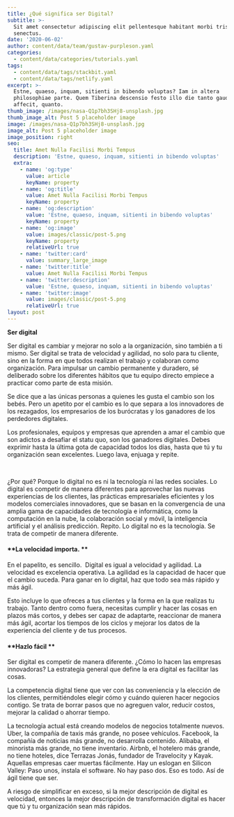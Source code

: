 ```yaml
---
title: ¿Qué significa ser Digital?
subtitle: >-
  Sit amet consectetur adipiscing elit pellentesque habitant morbi tristique
  senectus.
date: '2020-06-02'
author: content/data/team/gustav-purpleson.yaml
categories:
  - content/data/categories/tutorials.yaml
tags:
  - content/data/tags/stackbit.yaml
  - content/data/tags/netlify.yaml
excerpt: >-
  Estne, quaeso, inquam, sitienti in bibendo voluptas? Iam in altera
  philosophiae parte. Quem Tiberina descensio festo illo die tanto gaudio
  affecit, quanto.
thumb_image: /images/nasa-Q1p7bh3SHj8-unsplash.jpg
thumb_image_alt: Post 5 placeholder image
image: /images/nasa-Q1p7bh3SHj8-unsplash.jpg
image_alt: Post 5 placeholder image
image_position: right
seo:
  title: Amet Nulla Facilisi Morbi Tempus
  description: 'Estne, quaeso, inquam, sitienti in bibendo voluptas'
  extra:
    - name: 'og:type'
      value: article
      keyName: property
    - name: 'og:title'
      value: Amet Nulla Facilisi Morbi Tempus
      keyName: property
    - name: 'og:description'
      value: 'Estne, quaeso, inquam, sitienti in bibendo voluptas'
      keyName: property
    - name: 'og:image'
      value: images/classic/post-5.png
      keyName: property
      relativeUrl: true
    - name: 'twitter:card'
      value: summary_large_image
    - name: 'twitter:title'
      value: Amet Nulla Facilisi Morbi Tempus
    - name: 'twitter:description'
      value: 'Estne, quaeso, inquam, sitienti in bibendo voluptas'
    - name: 'twitter:image'
      value: images/classic/post-5.png
      relativeUrl: true
layout: post
---
```

**Ser digital** 

Ser digital es cambiar y mejorar no solo a la organización, sino también a ti mismo. Ser digital se trata de velocidad y agilidad, no solo para tu cliente, sino en la forma en que todos realizan el trabajo y colaboran como organización. Para impulsar un cambio permanente y duradero, sé deliberado sobre los diferentes hábitos que tu equipo directo empiece a practicar como parte de esta misión. 

Se dice que a las únicas personas a quienes les gusta el cambio son los bebés. Pero un apetito por el cambio es lo que separa a los innovadores de los rezagados, los empresarios de los burócratas y los ganadores de los perdedores digitales. 

Los profesionales, equipos y empresas que aprenden a amar el cambio que son adictos a desafiar el statu quo, son los ganadores digitales. Debes exprimir hasta la última gota de capacidad todos los días, hasta que tú y tu organización sean excelentes. Luego lava, enjuaga y repite.

 

¿Por qué? Porque lo digital no es ni la tecnología ni las redes sociales. Lo digital es competir de manera diferentes para aprovechar las nuevas experiencias de los clientes, las prácticas empresariales eficientes y los modelos comerciales innovadores, que se basan en la convergencia de una amplia gama de capacidades de tecnología e informática, como la computación en la nube, la colaboración social y móvil, la inteligencia artificial y el análisis predicción. Repito. Lo digital no es la tecnología. Se trata de competir de manera diferente.

#### **La velocidad importa. **

En el papelito, es sencillo.  Digital es igual a velocidad y agilidad. La velocidad es excelencia operativa. La agilidad es la capacidad de hacer que el cambio suceda. Para ganar en lo digital, haz que todo sea más rápido y más ágil. 

Esto incluye lo que ofreces a tus clientes y la forma en la que realizas tu trabajo. Tanto dentro como fuera, necesitas cumplir y hacer las cosas en plazos más cortos, y debes ser capaz de adaptarte, reaccionar de manera más ágil, acortar los tiempos de los ciclos y mejorar los datos de la experiencia del cliente y de tus procesos.

#### **Hazlo fácil **

Ser digital es competir de manera diferente. ¿Cómo lo hacen las empresas innovadoras? La estrategia general que define la era digital es facilitar las cosas.

La competencia digital tiene que ver con las conveniencia y la elección de los clientes, permitiéndoles elegir cómo y cuándo quieren hacer negocios contigo. Se trata de borrar pasos que no agreguen valor, reducir costos, mejorar la calidad o ahorrar tiempo. 

La tecnología actual está creando modelos de negocios totalmente nuevos. Uber, la compañía de taxis más grande, no posee vehículos. Facebook, la compañía de noticias más grande, no desarrolla contenido. Alibaba, el minorista más grande, no tiene inventario. Airbnb, el hotelero más grande, no tiene hoteles, dice Terrazas Jonás, fundador de Travelocity y Kayak. Aquellas empresas caer muertas fácilmente. Hay un eslogan en Silicon Valley: Paso unos, instala el software. No hay paso dos. Eso es todo. Así de ágil tiene que ser.

A riesgo de simplificar en exceso, si la mejor descripción de digital es velocidad, entonces la mejor descripción de transformación digital es hacer que tú y tu organización sean más rápidos.
